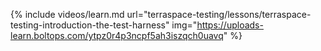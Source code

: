 {% include videos/learn.md
     url="terraspace-testing/lessons/terraspace-testing-introduction-the-test-harness"
     img="https://uploads-learn.boltops.com/ytpz0r4p3ncpf5ah3iszqch0uavq" %}
